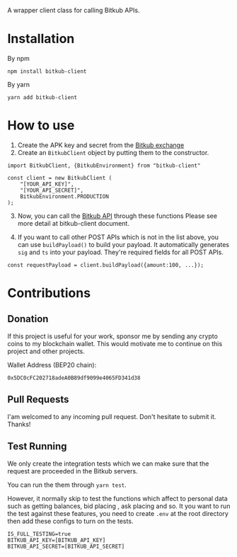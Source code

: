 A wrapper client class for calling Bitkub APIs.

# Installation

By npm

```
npm install bitkub-client
```

By yarn

```
yarn add bitkub-client
```

# How to use

1. Create the APK key and secret from the [Bitkub exchange](https://www.bitkub.com/publicapi)
2. Create an `BitkubClient` object by putting them to the constructor.

```
import BitkubClient, {BitkubEnvironment} from "bitkub-client"

const client = new BitkubClient (
    "[YOUR_API_KEY]",
    "[YOUR_API_SECRET]",
    BitkubEnvironment.PRODUCTION
);
```

3. Now, you can call the [Bitkub API](https://github.com/bitkub/bitkub-official-api-docs/blob/master/restful-api.md) through these functions Please see more detail at bitkub-client document.

4. If you want to call other POST APIs which is not in the list above, you can use `buildPayload()` to build your payload. It automatically generates `sig` and `ts` into your payload. They're required fields for all POST APIs.

```
const requestPayload = client.buildPayload({amount:100, ...});
```

# Contributions

## Donation

If this project is useful for your work, sponsor me by sending any crypto coins to my blockchain wallet. This would motivate me to continue on this project and other projects.

Wallet Address (BEP20 chain):

```
0x5DC0cFC202718adeA0B89df9099e4065FD341d38
```

## Pull Requests

I'am welcomed to any incoming pull request. Don't hesitate to submit it. Thanks!

## Test Running

We only create the integration tests which we can make sure that the request are proceeded in the Bitkub servers.

You can run the them through `yarn test`.

However, it normally skip to test the functions which affect to personal data such as getting balances, bid placing , ask placing and so. It you want to run the test against these features, you need to create `.env` at the root directory then add these configs to turn on the tests.

```
IS_FULL_TESTING=true
BITKUB_API_KEY=[BITKUB_API_KEY]
BITKUB_API_SECRET=[BITKUB_API_SECRET]
```

